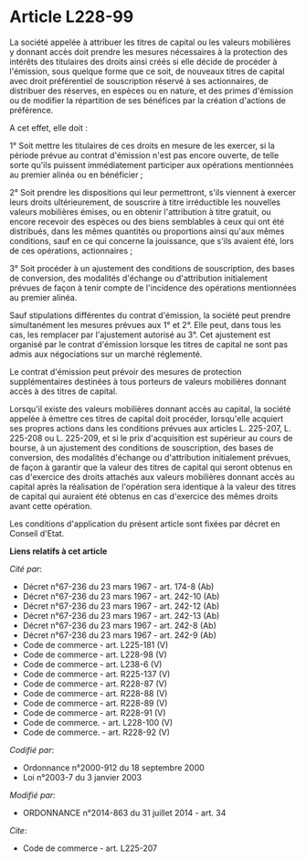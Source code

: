 # Article L228-99

La société appelée à attribuer les titres de capital ou les valeurs mobilières y donnant accès doit prendre les mesures
nécessaires à la protection des intérêts des titulaires des droits ainsi créés si elle décide de procéder à l'émission, sous
quelque forme que ce soit, de nouveaux titres de capital avec droit préférentiel de souscription réservé à ses actionnaires,
de distribuer des réserves, en espèces ou en nature, et des primes d'émission ou de modifier la répartition de ses bénéfices
par la création d'actions de préférence. 

A cet effet, elle doit : 

1° Soit mettre les titulaires de ces droits en mesure de les exercer, si la période prévue au contrat d'émission n'est pas
encore ouverte, de telle sorte qu'ils puissent immédiatement participer aux opérations mentionnées au premier alinéa ou en
bénéficier ; 

2° Soit prendre les dispositions qui leur permettront, s'ils viennent à exercer leurs droits ultérieurement, de souscrire à
titre irréductible les nouvelles valeurs mobilières émises, ou en obtenir l'attribution à titre gratuit, ou encore recevoir
des espèces ou des biens semblables à ceux qui ont été distribués, dans les mêmes quantités ou proportions ainsi qu'aux mêmes
conditions, sauf en ce qui concerne la jouissance, que s'ils avaient été, lors de ces opérations, actionnaires ; 

3° Soit procéder à un ajustement des conditions de souscription, des bases de conversion, des modalités d'échange ou
d'attribution initialement prévues de façon à tenir compte de l'incidence des opérations mentionnées au premier alinéa. 

Sauf stipulations différentes du contrat d'émission, la société peut prendre simultanément les mesures prévues aux 1° et 2°.
Elle peut, dans tous les cas, les remplacer par l'ajustement autorisé au 3°. Cet ajustement est organisé par le contrat
d'émission lorsque les titres de capital ne sont pas admis aux négociations sur un marché réglementé. 

Le contrat d'émission peut prévoir des mesures de protection supplémentaires destinées à tous porteurs de valeurs mobilières
donnant accès à des titres de capital. 

Lorsqu'il existe des valeurs mobilières donnant accès au capital, la société appelée à émettre ces titres de capital doit
procéder, lorsqu'elle acquiert ses propres actions dans les conditions prévues aux articles L. 225-207, L. 225-208 ou L.
225-209, et si le prix d'acquisition est supérieur au cours de bourse, à un ajustement des conditions de souscription, des
bases de conversion, des modalités d'échange ou d'attribution initialement prévues, de façon à garantir que la valeur des
titres de capital qui seront obtenus en cas d'exercice des droits attachés aux valeurs mobilières donnant accès au capital
après la réalisation de l'opération sera identique à la valeur des titres de capital qui auraient été obtenus en cas
d'exercice des mêmes droits avant cette opération. 

Les conditions d'application du présent article sont fixées par décret en Conseil d'Etat.

**Liens relatifs à cet article**

_Cité par_:

  - Décret n°67-236 du 23 mars 1967 - art. 174-8 (Ab)
  - Décret n°67-236 du 23 mars 1967 - art. 242-10 (Ab)
  - Décret n°67-236 du 23 mars 1967 - art. 242-12 (Ab)
  - Décret n°67-236 du 23 mars 1967 - art. 242-13 (Ab)
  - Décret n°67-236 du 23 mars 1967 - art. 242-8 (Ab)
  - Décret n°67-236 du 23 mars 1967 - art. 242-9 (Ab)
  - Code de commerce - art. L225-181 (V)
  - Code de commerce - art. L228-98 (V)
  - Code de commerce - art. L238-6 (V)
  - Code de commerce - art. R225-137 (V)
  - Code de commerce - art. R228-87 (V)
  - Code de commerce - art. R228-88 (V)
  - Code de commerce - art. R228-89 (V)
  - Code de commerce - art. R228-91 (V)
  - Code de commerce. - art. L228-100 (V)
  - Code de commerce. - art. R228-92 (V)

_Codifié par_:

  - Ordonnance n°2000-912 du 18 septembre 2000
  - Loi n°2003-7 du 3 janvier 2003

_Modifié par_:

  - ORDONNANCE n°2014-863 du 31 juillet 2014 - art. 34

_Cite_:

  - Code de commerce - art. L225-207
